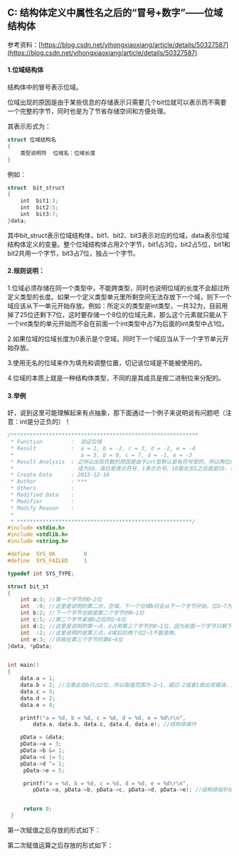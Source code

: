 ## C: 结构体定义中属性名之后的“冒号+数字”——位域结构体

参考资料：[https://blog.csdn.net/yihongxiaoxiang/article/details/50327587](https://blog.csdn.net/yihongxiaoxiang/article/details/50327587)

#### 1.位域结构体

结构体中的冒号表示位域。

位域出现的原因是由于某些信息的存储表示只需要几个bit位就可以表示而不需要一个完整的字节，同时也是为了节省存储空间和方便处理。

其表示形式为：
```c
struct 位域结构名
{
    类型说明符  位域名：位域长度
}
```
例如：
```c
struct  bit_struct
{
    int  bit1:3;
    int  bit2:5;
    int  bit3:7;
}data;
```
其中bit_struct表示位域结构体，bit1、bit2、bit3表示对应的位域，data表示位域结构体定义的变量。整个位域结构体占用2个字节，bit1占3位，bit2占5位，bit1和bit2共用一个字节，bit3占7位，独占一个字节。

#### 2.规则说明：

1.位域必须存储在同一个类型中，不能跨类型，同时也说明位域的长度不会超过所定义类型的长度。如果一个定义类型单元里所剩空间无法存放下一个域，则下一个域应该从下一单元开始存放。例如：所定义的类型是int类型，一共32为，目前用掉了25位还剩下7位，这时要存储一个8位的位域元素，那么这个元素就只能从下一个int类型的单元开始而不会在前面一个int类型中占7为后面的int类型中占1位。

2.如果位域的位域长度为0表示是个空域，同时下一个域应当从下一个字节单元开始存放。

3.使用无名的位域来作为填充和调整位置，切记该位域是不能被使用的。

4.位域的本质上就是一种结构体类型，不同的是其成员是按二进制位来分配的。

#### 3.举例

好，说到这里可能理解起来有点抽象，那下面通过一个例子来说明说有问题吧（注意：int是分正负的）！

```c
/***********************************************************
 * Function         :  验证位域
 * Result           :  a = 1, b = -2, c = 3, d = -2, e = -4
 *                     a = 3, b = 0, c = 7, d = -1, e = -3
 * Result Analysis  : 之所以出现负数的原因是由于int型默认是有符号型的，所以两位的位域赋值2时就会溢出，
 *                    成为10，高位是表示符号，1表示负号。10取反加1之后就是10，也就是2，所以值是-2
 * Create Data      : 2015-12-16
 * Author           : ***
 * Others           : 
 * Modified Data    :
 * Modifier         :
 * Modify Reason    :
 *
 * *******************************************************/
#include <stdio.h>
#include <stdlib.h>
#include <string.h>

#define  SYS_OK         0
#define  SYS_FAILED     1

typedef int SYS_TYPE;

struct bit_st
{
    int a:3; //第一个字节的0~2位
    int  :0; //这里是说明的第二点，空域。下一个位域b将会从下一个字节开始，位3~7为全0。
    int b:2; //下一个字节也就是第二个字节的0~1位
    int c:5; //第二个字节紧接b之后的2~6位
    int d:2; //这里是说明的第一点，d占用第三个字节的0~1位，因为前面一个字节只剩下一位不能存放d，所以另起一个字节存放。
    int  :2; //这里说明的是第三点，d域后的两个位2~3不能使用。
    int e:3; //存放在第三个字节的第4~6位
}data, *pData;


int main()
{       
    data.a = 1;
    data.b = 2; //注意此处b只占2位，所以取值范围为-2~1，超过-2或者1就出现错误，所以赋值时注意位域的范围
    data.c = 3; 
    data.d = 2; 
    data.e = 4;

    printf("a = %d, b = %d, c = %d, d = %d, e = %d\r\n",
        data.a, data.b, data.c, data.d, data.e); //结构体操作

    pData = &data;
    pData->a = 3;
    pData->b &= 1;
    pData->c |= 5;
    pData->d ^= 1;
     pData->e = 5;

     printf("a = %d, b = %d, c = %d, d = %d, e = %d\r\n",
        pData->a, pData->b, pData->c, pData->d, pData->e); //结构体指针操作


     return 0;
 }
```
第一次赋值之后存放的形式如下：


第二次赋值运算之后存放的形式如下：